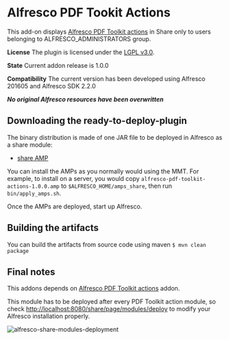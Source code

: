 
Alfresco PDF Tookit Actions
================================================

This add-on displays [Alfresco PDF Toolkit actions](https://github.com/ntmcminn/alfresco-pdf-toolkit) in Share only to users belonging to ALFRESCO_ADMINISTRATORS group.

**License**
The plugin is licensed under the [LGPL v3.0](http://www.gnu.org/licenses/lgpl-3.0.html). 

**State**
Current addon release is 1.0.0

**Compatibility**
The current version has been developed using Alfresco 201605 and Alfresco SDK 2.2.0

***No original Alfresco resources have been overwritten***

Downloading the ready-to-deploy-plugin
--------------------------------------
The binary distribution is made of one JAR file to be deployed in Alfresco as a share module:

* [share AMP](https://github.com/keensoft/alfresco-pdf-toolkit-actions/releases/download/1.0.0/alfresco-pdf-toolkit-actions-1.0.0.amp)

You can install the AMPs as you normally would using the MMT. For example, to install on a server, you would copy `alfresco-pdf-toolkit-actions-1.0.0.amp` to `$ALFRESCO_HOME/amps_share`, then run `bin/apply_amps.sh`.

Once the AMPs are deployed, start up Alfresco.

Building the artifacts
----------------------
You can build the artifacts from source code using maven
```$ mvn clean package```

Final notes
-----------

This addons depends on [Alfresco PDF Toolkit actions](https://github.com/ntmcminn/alfresco-pdf-toolkit) addon. 

This module has to be deployed after every PDF Toolkit action module, so check [http://localhost:8080/share/page/modules/deploy](http://localhost:8080/share/page/modules/deploy) to modify your Alfresco installation properly.

![alfresco-share-modules-deployment](https://cloud.githubusercontent.com/assets/5584952/26724443/b9c0bda8-4799-11e7-978d-6da9a4ca802f.png)